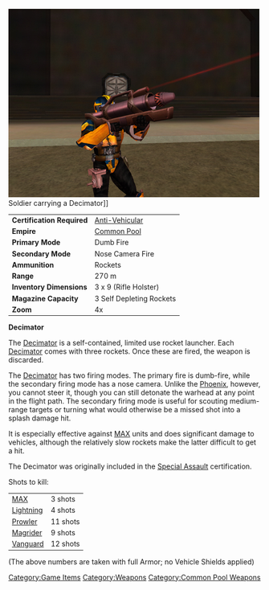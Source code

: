 ![](images/PSScreenShot0246.jpg "fig:PSScreenShot0246.jpg") Soldier carrying a
Decimator\]\]

|                            |                                                |
| -------------------------- | ---------------------------------------------- |
| **Certification Required** | [Anti-Vehicular](Anti-Vehicular.md) |
| **Empire**                 | [Common Pool](Common_Pool.md)       |
| **Primary Mode**           | Dumb Fire                                      |
| **Secondary Mode**         | Nose Camera Fire                               |
| **Ammunition**             | Rockets                                        |
| **Range**                  | 270 m                                          |
| **Inventory Dimensions**   | 3 x 9 (Rifle Holster)                          |
| **Magazine Capacity**      | 3 Self Depleting Rockets                       |
| **Zoom**                   | 4x                                             |

**Decimator**

The [Decimator](Decimator.md) is a self-contained, limited use
rocket launcher. Each [Decimator](Decimator.md) comes with three
rockets. Once these are fired, the weapon is discarded.

The [Decimator](Decimator.md) has two firing modes. The primary
fire is dumb-fire, while the secondary firing mode has a nose camera.
Unlike the [Phoenix](Phoenix.md), however, you cannot steer it,
though you can still detonate the warhead at any point in the flight
path. The secondary firing mode is useful for scouting medium-range
targets or turning what would otherwise be a missed shot into a splash
damage hit.

It is especially effective against
[MAX](Mechanized_Armored_Exo-Suit.md) units and does significant
damage to vehicles, although the relatively slow rockets make the latter
difficult to get a hit.

The Decimator was originally included in the [Special
Assault](Special_Assault.md) certification.

Shots to kill:

|                                      |          |
| ------------------------------------ | -------- |
| [MAX](MAX.md)             | 3 shots  |
| [Lightning](Lightning.md) | 4 shots  |
| [Prowler](Prowler.md)     | 11 shots |
| [Magrider](Magrider.md)   | 9 shots  |
| [Vanguard](Vanguard.md)   | 12 shots |

(The above numbers are taken with full Armor; no Vehicle Shields
applied)

[Category:Game Items](Category:Game_Items.md)
[Category:Weapons](Category:Weapons.md) [Category:Common Pool
Weapons](Category:Common_Pool_Weapons.md)
